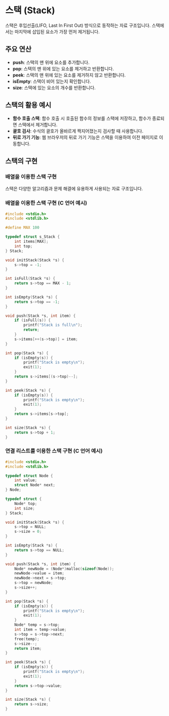 # 스택 (Stack)

스택은 후입선출(LIFO, Last In First Out) 방식으로 동작하는 자료 구조입니다. 스택에서는 마지막에 삽입된 요소가 가장 먼저 제거됩니다.

## 주요 연산

- **push**: 스택의 맨 위에 요소를 추가합니다.
- **pop**: 스택의 맨 위에 있는 요소를 제거하고 반환합니다.
- **peek**: 스택의 맨 위에 있는 요소를 제거하지 않고 반환합니다.
- **isEmpty**: 스택이 비어 있는지 확인합니다.
- **size**: 스택에 있는 요소의 개수를 반환합니다.

## 스택의 활용 예시

- **함수 호출 스택**: 함수 호출 시 호출된 함수의 정보를 스택에 저장하고, 함수가 종료되면 스택에서 제거합니다.
- **괄호 검사**: 수식의 괄호가 올바르게 짝지어졌는지 검사할 때 사용합니다.
- **뒤로 가기 기능**: 웹 브라우저의 뒤로 가기 기능은 스택을 이용하여 이전 페이지로 이동합니다.

## 스택의 구현

### 배열을 이용한 스택 구현

스택은 다양한 알고리즘과 문제 해결에 유용하게 사용되는 자료 구조입니다.
### 배열을 이용한 스택 구현 (C 언어 예시)

```c
#include <stdio.h>
#include <stdlib.h>

#define MAX 100

typedef struct s_Stack {
	int items[MAX];
	int top;
} Stack;

void initStack(Stack *s) {
	s->top = -1;
}

int isFull(Stack *s) {
	return s->top == MAX - 1;
}

int isEmpty(Stack *s) {
	return s->top == -1;
}

void push(Stack *s, int item) {
	if (isFull(s)) {
		printf("Stack is full\n");
		return;
	}
	s->items[++(s->top)] = item;
}

int pop(Stack *s) {
	if (isEmpty(s)) {
		printf("Stack is empty\n");
		exit(1);
	}
	return s->items[(s->top)--];
}

int peek(Stack *s) {
	if (isEmpty(s)) {
		printf("Stack is empty\n");
		exit(1);
	}
	return s->items[s->top];
}

int size(Stack *s) {
	return s->top + 1;
}
```

### 연결 리스트를 이용한 스택 구현 (C 언어 예시)

```c
#include <stdio.h>
#include <stdlib.h>

typedef struct Node {
	int value;
	struct Node* next;
} Node;

typedef struct {
	Node* top;
	int size;
} Stack;

void initStack(Stack *s) {
	s->top = NULL;
	s->size = 0;
}

int isEmpty(Stack *s) {
	return s->top == NULL;
}

void push(Stack *s, int item) {
	Node* newNode = (Node*)malloc(sizeof(Node));
	newNode->value = item;
	newNode->next = s->top;
	s->top = newNode;
	s->size++;
}

int pop(Stack *s) {
	if (isEmpty(s)) {
		printf("Stack is empty\n");
		exit(1);
	}
	Node* temp = s->top;
	int item = temp->value;
	s->top = s->top->next;
	free(temp);
	s->size--;
	return item;
}

int peek(Stack *s) {
	if (isEmpty(s)) {
		printf("Stack is empty\n");
		exit(1);
	}
	return s->top->value;
}

int size(Stack *s) {
	return s->size;
}
```

